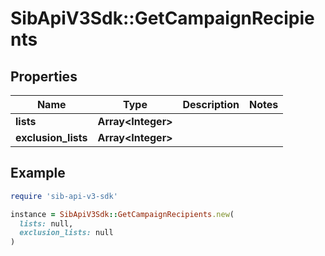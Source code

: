 # SibApiV3Sdk::GetCampaignRecipients

## Properties

| Name | Type | Description | Notes |
| ---- | ---- | ----------- | ----- |
| **lists** | **Array&lt;Integer&gt;** |  |  |
| **exclusion_lists** | **Array&lt;Integer&gt;** |  |  |

## Example

```ruby
require 'sib-api-v3-sdk'

instance = SibApiV3Sdk::GetCampaignRecipients.new(
  lists: null,
  exclusion_lists: null
)
```

